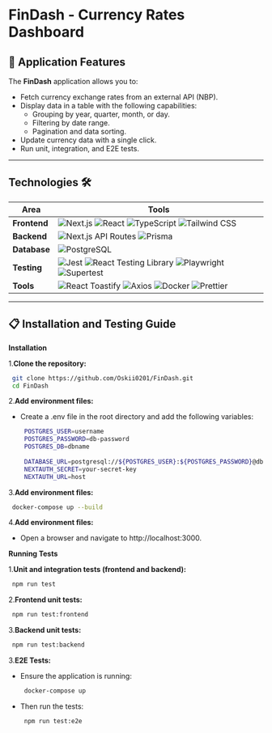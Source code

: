 # FinDash - Currency Rates Dashboard

## 📄 Application Features
The **FinDash** application allows you to:

- Fetch currency exchange rates from an external API (NBP).
- Display data in a table with the following capabilities:
    - Grouping by year, quarter, month, or day.
    - Filtering by date range.
    - Pagination and data sorting.
- Update currency data with a single click.
- Run unit, integration, and E2E tests.

---

## Technologies 🛠

| Area            | Tools                                                                                                                                                                                                                                                                                                                                                                                        |
|------------------|----------------------------------------------------------------------------------------------------------------------------------------------------------------------------------------------------------------------------------------------------------------------------------------------------------------------------------------------------------------------------------------------|
| **Frontend**     | ![Next.js](https://img.shields.io/badge/-Next.js-000000?logo=nextdotjs&logoColor=white) ![React](https://img.shields.io/badge/-React-61DAFB?logo=react&logoColor=white) ![TypeScript](https://img.shields.io/badge/-TypeScript-3178C6?logo=typescript&logoColor=white) ![Tailwind CSS](https://img.shields.io/badge/-TailwindCSS-38B2AC?logo=tailwindcss&logoColor=white)                    |
| **Backend**      | ![Next.js API Routes](https://img.shields.io/badge/-Next.js%20API-000000?logo=nextdotjs&logoColor=white) ![Prisma](https://img.shields.io/badge/-Prisma-2D3748?logo=prisma&logoColor=white)                                                                                                                                                                                                  |
| **Database**     | ![PostgreSQL](https://img.shields.io/badge/-PostgreSQL-336791?logo=postgresql&logoColor=white)                                                                                                                                                                                                                                                                                               |
| **Testing** | ![Jest](https://img.shields.io/badge/-Jest-C21325?logo=jest&logoColor=white) ![React Testing Library](https://img.shields.io/badge/-Testing%20Library-E33332?logo=testinglibrary&logoColor=white) ![Playwright](https://img.shields.io/badge/-Playwright-2EAD33?logo=playwright&logoColor=white) ![Supertest](https://img.shields.io/badge/-Supertest-000000?logo=supertest&logoColor=white) |
| **Tools** | ![React Toastify](https://img.shields.io/badge/-React%20Toastify-FFDD4B?logo=react&logoColor=black) ![Axios](https://img.shields.io/badge/-Axios-5A29E4?logo=axios&logoColor=white) ![Docker](https://img.shields.io/badge/-Docker-2496ED?logo=docker&logoColor=white) ![Prettier](https://img.shields.io/badge/-Prettier-F7B93E?logo=prettier&logoColor=black)                                                                                                                                 |

---

## 📋 Installation and Testing Guide

**Installation**

1.**Clone the repository:**
   ```bash
    git clone https://github.com/Oskii0201/FinDash.git
    cd FinDash
   ```
2.**Add environment files:**
- Create a .env file in the root directory and add the following variables:
   ```bash
    POSTGRES_USER=username
    POSTGRES_PASSWORD=db-password
    POSTGRES_DB=dbname
    
    DATABASE_URL=postgresql://${POSTGRES_USER}:${POSTGRES_PASSWORD}@db:5432/${POSTGRES_DB}
    NEXTAUTH_SECRET=your-secret-key
    NEXTAUTH_URL=host
   ```
3.**Add environment files:**
   ```bash
    docker-compose up --build
   ```
4.**Add environment files:**
- Open a browser and navigate to http://localhost:3000.

**Running Tests**

1.**Unit and integration tests (frontend and backend):**
   ```bash
    npm run test
   ```
2.**Frontend unit tests:**
   ```bash
    npm run test:frontend
   ```
3.**Backend unit tests:**
   ```bash
    npm run test:backend
   ```
3.**E2E Tests:**
- Ensure the application is running:
   ```bash
    docker-compose up
   ```
- Then run the tests:
   ```bash
    npm run test:e2e
   ```